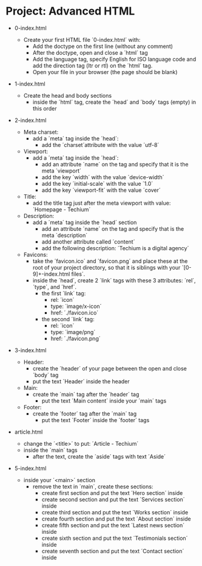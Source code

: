# Project: Advanced HTML

*   0-index.html
    - Create your first HTML file ´0-index.html´ with:
      - Add the doctype on the first line (without any comment)
      - After the doctype, open and close a ´html´ tag
      - Add the language tag, specify English for ISO language code and add the direction tag (ltr or rtl) on the ´html´ tag.
      - Open your file in your browser (the page should be blank)

*   1-index.html
    - Create the head and body sections
      - inside the ´html´ tag, create the ´head´ and ´body´ tags (empty) in this order

*   2-index.html
    - Meta charset:
      - add a ´meta´ tag inside the ´head´:
        - add the ´charset´attribute with the value ´utf-8´
    - Viewport:
      - add a ´meta´ tag inside the ´head´:
        - add an attribute ´name´ on the tag and specify that it is the meta ´viewport´
        - add the key ´width´ with the value ´device-width´
        - add the key ´initial-scale´ with the value ´1.0´
        - add the key ´viewport-fit´ with the value ´cover´
    - Title:
      - add the title tag just after the meta viewport with value: ´Homepage - Techium´
    - Description:
      - add a ´meta´ tag inside the ´head´ section
        - add an attribute ´name´ on the tag and specify that is the meta ´description´
        - add another attribute called ´content´
        - add the following description: ´Techium is a digital agency´
    - Favicons:
      - take the ´favicon.ico´ and ´favicon.png´ and place these at the root of your project directory, so that it is siblings with your ´[0-9]+-index.html files´.
      - inside the ´head´, create 2 ´link´ tags with these 3 attributes: ´rel´, ´type´, and ´href´.
        - the first ´link´ tag:
          - rel: ´icon´
          - type: ´image/x-icon´
          - href: ´./favicon.ico´
        - the second ´link´ tag:
          - rel: ´icon´
          - type: ´image/png´
          - href: ´./favicon.png´

*   3-index.html
    - Header:
      - create the ´header´ of your page between the open and close ´body´ tag
      - put the text ´Header´ inside the header
    - Main:
      - create the ´main´ tag after the ´header´ tag
        - put the text ´Main content´ inside your ´main´ tags
    - Footer:
      - create the ´footer´ tag after the ´main´ tag
        - put the text ´Footer´ inside the ´footer´ tags

*   article.html
    - change the ´\<title>´ to put: ´Article - Techium´
    - inside the ´main´ tags
      - after the text, create the ´aside´ tags with text ´Aside´

*   5-index.html
    - inside your ´\<main>´ section
      - remove the text in ´main´, create these sections:
        - create first section and put the text ´Hero section´ inside
        - create second section and put the text ´Services section´ inside
        - create third section and put the text ´Works section´ inside
        - create fourth section and put the text ´About section´ inside
        - create fifth section and put the text ´Latest news section´ inside
        - create sixth section and put the text ´Testimonials section´ inside
        - create seventh section and put the text ´Contact section´ inside
